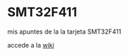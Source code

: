 # SMT32F411
mis apuntes de la la tarjeta SMT32F411 <br>

accede a la [wiki](https://github.com/miguemoya/STM32F411/wiki)
